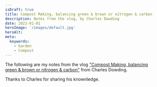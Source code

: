 ```yaml
---
isDraft: true
title: Compost Making, balancing green & brown or nitrogen & carbon
description: Notes from the vlog, by Charles Dowding
date: 2022-01-01
heroImage: '/images/default.jpg'
heroAlt:
meta:
  keywords:
    - Garden
    - Compost
---
```


The following are my notes from the vlog ["Compost Making, balancing green & brown or nitrogen & carbon"](https://www.youtube.com/watch?v=ZtMsEylZvqw) from Charles Dowding.

Thanks to Charles for sharing his knownledge.
